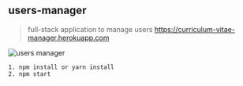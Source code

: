 ## users-manager
> full-stack application to manage users
> https://curriculum-vitae-manager.herokuapp.com

![users manager](https://user-images.githubusercontent.com/29762363/35600225-f801a862-063d-11e8-9844-5f40254b2c12.gif)

```
1. npm install or yarn install
2. npm start
```
